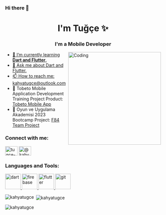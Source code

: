 ### Hi there 👋

<!--
**kahyatugce/kahyatugce** is a ✨ _special_ ✨ repository because its `README.md` (this file) appears on your GitHub profile.

Here are some ideas to get you started:

- 🔭 I’m currently working on ...
- 🌱 I’m currently learning ...
- 👯 I’m looking to collaborate on ...
- 🤔 I’m looking for help with ...
- 💬 Ask me about ...
- 📫 How to reach me: ...
- 😄 Pronouns: ...
- ⚡ Fun fact: ...
-->
<h1 align="center">I'm Tuğçe ✨</h1>
<h3 align="center">I'm a Mobile Developer</h3>

<p align="left"> <a href="https://github.com/ryo-ma/github-profile-trophy"><img align="right" alt="Coding" width="300" src="https://camo.githubusercontent.com/3612ee9ed74410f8215009e743bde46d2bd74b96bc330563604211dc5f35d4b1/68747470733a2f2f63646e2e6472696262626c652e636f6d2f75736572732f323730343431342f73637265656e73686f74732f373436363930332f6d656469612f62303861623537363331366264343538326665663138396634373163643965352e676966">

- 🌱 I’m currently learning **Dart and Flutter**.
- 💬 Ask me about Dart and Flutter.
- 📫 How to reach me: kahyatugce@outlook.com
- 📁 Tobeto Mobile Application Development Training Project Product: [Tobeto Mobile App](https://github.com/kahyatugce/tobetomobileapp)
- 📁 Oyun ve Uygulama Akademisi 2023 Bootcamp Project: [F84 Team Project](https://github.com/kahyatugce/socapp84)


<h3 align="left">Connect with me:</h3>
<p align="left">
<a href="https://www.linkedin.com/in/tugce-kahya/" target="blank"><img align="center" src="https://raw.githubusercontent.com/rahuldkjain/github-profile-readme-generator/master/src/images/icons/Social/linked-in-alt.svg" alt="tugce-kahya" height="30" width="40" /></a>
<a href="https://medium.com/@kahya_tugce" target="blank"><img align="center" src="https://raw.githubusercontent.com/rahuldkjain/github-profile-readme-generator/master/src/images/icons/Social/medium.svg" alt="@kahya_tugce" height="30" width="40" /></a>

</p>

<h3 align="left">Languages and Tools:</h3>
<a href="https://dart.dev" target="_blank" rel="noreferrer"> <img src="https://www.vectorlogo.zone/logos/dartlang/dartlang-icon.svg" alt="dart" width="50" height="50"/> </a> <a href="https://firebase.google.com/" target="_blank" rel="noreferrer"> <img src="https://www.vectorlogo.zone/logos/firebase/firebase-icon.svg" alt="firebase" width="50" height="50"/> </a> <a href="https://flutter.dev" target="_blank" rel="noreferrer"> <img src="https://www.vectorlogo.zone/logos/flutterio/flutterio-icon.svg" alt="flutter" width="50" height="50"/> </a> <a href="https://git-scm.com/" target="_blank" rel="noreferrer"> <img src="https://www.vectorlogo.zone/logos/git-scm/git-scm-icon.svg" alt="git" width="50" height="50"/> </a> </p>

<p><img align="left" src="https://github-readme-stats.vercel.app/api/top-langs?username=kahyatugce&show_icons=true&theme=dark&locale=en&layout=compact" alt="kahyatugce" /></p>

<p>&nbsp;<img align="center" src="https://github-readme-stats.vercel.app/api?username=kahyatugce&show_icons=true&theme=dark&locale=en" alt="kahyatugce" /></p>

<p><img align="center" src="https://github-readme-streak-stats.herokuapp.com/?user=kahyatugce&theme=dark" alt="kahyatugce" /></p>
